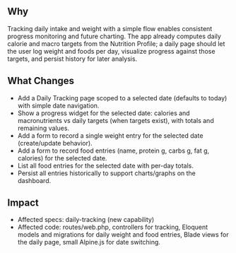 ## Why
Tracking daily intake and weight with a simple flow enables consistent progress monitoring and future charting. The app already computes daily calorie and macro targets from the Nutrition Profile; a daily page should let the user log weight and foods per day, visualize progress against those targets, and persist history for later analysis.

## What Changes
- Add a Daily Tracking page scoped to a selected date (defaults to today) with simple date navigation.
- Show a progress widget for the selected date: calories and macronutrients vs daily targets (when targets exist), with totals and remaining values.
- Add a form to record a single weight entry for the selected date (create/update behavior).
- Add a form to record food entries (name, protein g, carbs g, fat g, calories) for the selected date.
- List all food entries for the selected date with per-day totals.
- Persist all entries historically to support charts/graphs on the dashboard.

## Impact
- Affected specs: daily-tracking (new capability)
- Affected code: routes/web.php, controllers for tracking, Eloquent models and migrations for daily weight and food entries, Blade views for the daily page, small Alpine.js for date switching.
